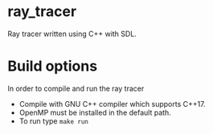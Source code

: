 # ray_tracer
Ray tracer written using C++ with SDL.

# Build options

In order to compile and run the ray tracer
  * Compile with GNU C++ compiler which supports C++17.
  * OpenMP must be installed in the default path.
  * To run type `make run`
